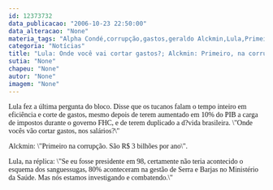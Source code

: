 ```yaml
---
id: 12373732
data_publicacao: "2006-10-23 22:50:00"
data_alteracao: "None"
materia_tags: "Alpha Condé,corrupção,gastos,geraldo Alckmin,Lula,Primeiro Turno"
categoria: "Notícias"
title: "Lula: Onde você vai cortar gastos?; Alckmin: Primeiro, na corrupção"
sutia: "None"
chapeu: "None"
autor: "None"
imagem: "None"
---
```

<p><P><FONT face=Verdana>Lula fez a última pergunta do bloco. Disse que os tucanos falam o tempo inteiro em eficiência e corte de gastos, mesmo depois de terem aumentado em 10% do PIB a carga de impostos durante o governo FHC, e de terem duplicado a d?vida brasileira. \"Onde vocês vão cortar gastos, nos salários?\"</FONT></P></p>
<p><P><FONT face=Verdana>Alckmin: \"Primeiro na corrupção. São R$ 3 bilhões por ano\".</FONT></P></p>
<p><P><FONT face=Verdana>Lula, na réplica: \"Se eu fosse presidente em 98, certamente não teria acontecido o esquema dos sanguessugas, 80% aconteceram na gestão de Serra e Barjas no Ministério da Saúde. Mas nós estamos investigando e combatendo.\"</FONT></P> </p>
